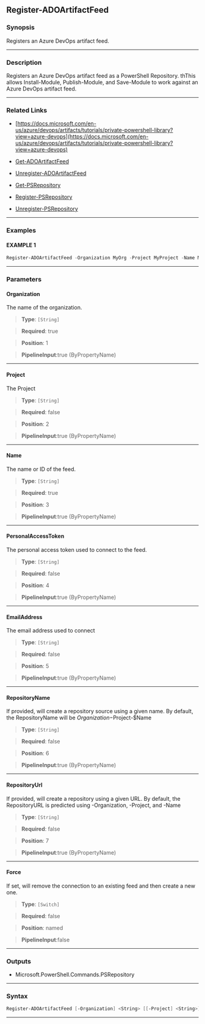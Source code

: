 Register-ADOArtifactFeed
------------------------
### Synopsis
Registers an Azure DevOps artifact feed.

---
### Description

Registers an Azure DevOps artifact feed as a PowerShell Repository.
thThis allows Install-Module, Publish-Module, and Save-Module to work against an Azure DevOps artifact feed.

---
### Related Links
* [https://docs.microsoft.com/en-us/azure/devops/artifacts/tutorials/private-powershell-library?view=azure-devops](https://docs.microsoft.com/en-us/azure/devops/artifacts/tutorials/private-powershell-library?view=azure-devops)



* [Get-ADOArtifactFeed](Get-ADOArtifactFeed.md)



* [Unregister-ADOArtifactFeed](Unregister-ADOArtifactFeed.md)



* [Get-PSRepository](Get-PSRepository.md)



* [Register-PSRepository](Register-PSRepository.md)



* [Unregister-PSRepository](Unregister-PSRepository.md)



---
### Examples
#### EXAMPLE 1
```PowerShell
Register-ADOArtifactFeed -Organization MyOrg -Project MyProject -Name MyFeed -PersonalAccessToken $myPat
```

---
### Parameters
#### **Organization**

The name of the organization.



> **Type**: ```[String]```

> **Required**: true

> **Position**: 1

> **PipelineInput**:true (ByPropertyName)



---
#### **Project**

The Project



> **Type**: ```[String]```

> **Required**: false

> **Position**: 2

> **PipelineInput**:true (ByPropertyName)



---
#### **Name**

The name or ID of the feed.



> **Type**: ```[String]```

> **Required**: true

> **Position**: 3

> **PipelineInput**:true (ByPropertyName)



---
#### **PersonalAccessToken**

The personal access token used to connect to the feed.



> **Type**: ```[String]```

> **Required**: false

> **Position**: 4

> **PipelineInput**:true (ByPropertyName)



---
#### **EmailAddress**

The email address used to connect



> **Type**: ```[String]```

> **Required**: false

> **Position**: 5

> **PipelineInput**:true (ByPropertyName)



---
#### **RepositoryName**

If provided, will create a repository source using a given name.
By default, the RepositoryName will be $Organization-$Project-$Name



> **Type**: ```[String]```

> **Required**: false

> **Position**: 6

> **PipelineInput**:true (ByPropertyName)



---
#### **RepositoryUrl**

If provided, will create a repository using a given URL.
By default, the RepositoryURL is predicted using -Organization, -Project, and -Name



> **Type**: ```[String]```

> **Required**: false

> **Position**: 7

> **PipelineInput**:true (ByPropertyName)



---
#### **Force**

If set, will remove the connection to an existing feed and then create a new one.



> **Type**: ```[Switch]```

> **Required**: false

> **Position**: named

> **PipelineInput**:false



---
### Outputs
* Microsoft.PowerShell.Commands.PSRepository




---
### Syntax
```PowerShell
Register-ADOArtifactFeed [-Organization] <String> [[-Project] <String>] [-Name] <String> [[-PersonalAccessToken] <String>] [[-EmailAddress] <String>] [[-RepositoryName] <String>] [[-RepositoryUrl] <String>] [-Force] [<CommonParameters>]
```
---
